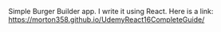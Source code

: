 Simple Burger Builder app. I write it using React.
Here is a link: https://morton358.github.io/UdemyReact16CompleteGuide/
